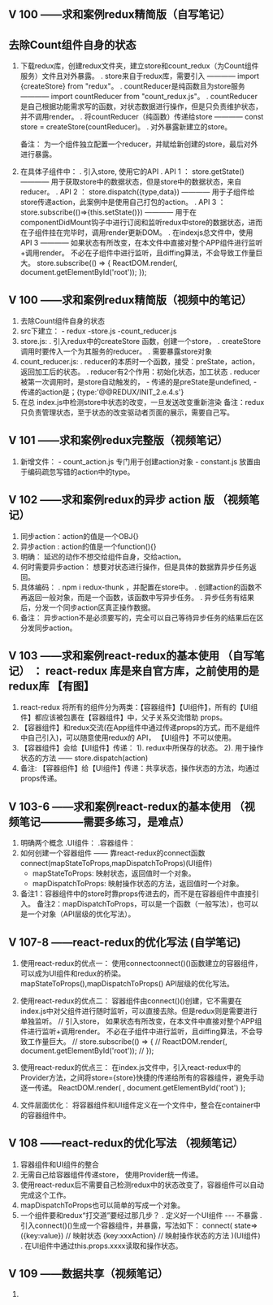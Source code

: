 ## V 100 ——求和案例redux精简版（自写笔记）
## 去除Count组件自身的状态
1. 下载redux库，创建redux文件夹，建立store和count_redux（为Count组件服务）文件且对外暴露。
   . store来自于redux库，需要引入 ———— import {createStore} from "redux"。
   . countReducer是纯函数且为store服务 ———— import countReducer from "count_redux.js"。
   . countReducer是自己根据功能需求写的函数，对状态数据进行操作，但是只负责维护状态，并不调用render。
   . 将countReducer（纯函数）传递给store ———— const store = createStore(countReducer)。
   . 对外暴露新建立的store。

   备注： 为一个组件独立配置一个reducer，并赋给新创建的store，最后对外进行暴露。

2. 在具体子组件中：
   . 引入store, 使用它的API
   . API 1 ： store.getState()  ———— 用于获取store中的数据状态，但是store中的数据状态，来自reducer。
   . API 2 ： store.dispatch({type,data}) ———— 用于子组件给store传递action，此案例中是使用自己打包的action。
   . API 3 ： store.subscribe(()=>{this.setState()}) ———— 用于在componentDidMount钩子中进行订阅和监听redux中store的数据状态，进而在子组件挂在完毕时，调用render更新DOM。
   . 在indexjs总文件中，使用 API 3 ———— 如果状态有所改变，在本文件中直接对整个APP组件进行监听+调用render。 不必在子组件中进行监听，且diffing算法，不会导致工作量巨大。
    store.subscribe(() => {
	    ReactDOM.render(<App />, document.getElementById('root'));
    });

## V 100 ——求和案例redux精简版（视频中的笔记）
1. 去除Count组件自身的状态
2. src下建立： 
          - redux
             -store.js
             -count_reducer.js
3. store.js:
   . 引入redux中的createStore 函数，创建一个store，
   . createStore调用时要传入一个为其服务的reducer。
   . 需要暴露store对象
4. count_reducer.js:
   . reducer的本质时一个函数，接受：preState，action，返回加工后的状态。
   . reducer有2个作用：初始化状态，加工状态
   . reducer 被第一次调用时，是store自动触发的，
           - 传递的是preState是undefined,
           - 传递的action是；{type:'@@REDUX/INIT_2.e.4.s'}   
5. 在总 index.js中检测store中状态的改变，一旦发送改变重新渲染<App/>
   备注：redux只负责管理状态，至于状态的改变驱动者页面的展示，需要自己写。


## V 101 ——求和案例redux完整版（视频笔记）
1. 新增文件：
         - count_action.js  专门用于创建action对象
         - constant.js      放置由于编码疏忽写错的action中的type。

## V 102 ——求和案例redux的异步 action 版 （视频笔记）
1. 同步action：action的值是一个OBJ{}
2. 异步action : action的值是一个function(){}
3. 明确： 延迟的动作不想交给组件自身，交给action。
4. 何时需要异步action： 想要对状态进行操作，但是具体的数据靠异步任务返回。
5. 具体编码： 
          . npm i redux-thunk ，并配置在store中。
          . 创建action的函数不再返回一般对象，而是一个函数，该函数中写异步任务。
          . 异步任务有结果后，分发一个同步action区真正操作数据。
6. 备注： 异步action不是必须要写的，完全可以自己等待异步任务的结果后在区分发同步action。 

## V 103 ——求和案例react-redux的基本使用 （自写笔记） ： react-redux 库是来自官方库，之前使用的是redux库 【有图】
1. react-redux 将所有的组件分为两类：【容器组件】【UI组件】，所有的【UI组件】都应该被包裹在【容器组件】中，父子关系交流借助 props。
2. 【容器组件】和redux交流(在App组件中通过传递props的方式，而不是组件中自己引入)，可以随意使用redux的 API， 【UI组件】不可以使用。 
3. 【容器组件】会给【UI组件】传递： 1). redux中所保存的状态。 2). 用于操作状态的方法 —— store.dispatch(action)
4. 备注: 【容器组件】给【UI组件】传递：共享状态，操作状态的方法，均通过props传递。

## V 103-6 ——求和案例react-redux的基本使用 （视频笔记————需要多练习，是难点） 
1. 明确两个概念
   .UI组件：
   .容器组件：
2. 如何创建一个容器组件 —— 靠react-redux的connect函数
   connect(mapStateToProps,mapDispatchToProps)(UI组件)
   - mapStateToProps: 映射状态，返回值时一个对象。
   - mapDispatchToProps: 映射操作状态的方法，返回值时一个对象。
3. 备注1：容器组件中的store时靠props传进去的，而不是在容器组件中直接引入。
   备注2：mapDispatchToProps，可以是一个函数（一般写法），也可以是一个对象（API层级的优化写法）。

## V 107-8 ——react-redux的优化写法 (自学笔记)
1. 使用react-redux的优点一： 使用connectconnect()()函数建立的容器组件，可以成为UI组件和redux的桥梁。  mapStateToProps(),mapDispatchToProps() API层级的优化写法。
2. 使用react-redux的优点二： 容器组件由connect()()创建，它不需要在index.js中对父组件进行随时监听，可以直接去除。但是redux则是需要进行单独监听。
   // 引入store， 如果状态有所改变，在本文件中直接对整个APP组件进行监听+调用render。 不必在子组件中进行监听，且diffing算法，不会导致工作量巨大。
   // store.subscribe(() => {
   // 	ReactDOM.render(<App />, document.getElementById('root'));
   // });
3. 使用react-redux的优点三： 在index.js文件中，引入react-redux中的Provider方法，之间将store={store}快捷的传递给所有的容器组件，避免手动逐一传递。
      ReactDOM.render(
	      <Provider store={store}>
	      	<App />
	      </Provider>,
	      document.getElementById('root')
      );

4. 文件层面优化： 将容器组件和UI组件定义在一个文件中，整合在container中的容器组件中。

## V 108 ——react-redux的优化写法 （视频笔记）
1. 容器组件和UI组件的整合
2. 无需自己给容器组件传递store， 使用Provider统一传递。
3. 使用react-redux后不需要自己检测redux中的状态改变了，容器组件可以自动完成这个工作。
4. mapDispatchToProps也可以简单的写成一个对象。
5. 一个组件要和redux“打交道”要经过那几步？
   . 定义好一个UI组件  --- 不暴露
   . 引入connect()()生成一个容器组件，并暴露，写法如下：
      connect(
         state=>({key:value})    // 映射状态
         {key:xxxAction}         // 映射操作状态的方法
      )(UI组件)
   . 在UI组件中通过this.props.xxxx读取和操作状态。


## V 109 ——数据共享（视频笔记）
1. 






















